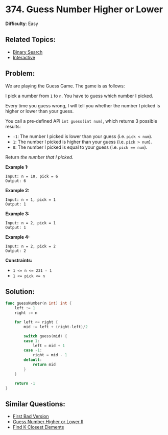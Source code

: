 # 374. Guess Number Higher or Lower

**Difficulty**: Easy

## Related Topics:

- [Binary Search](https://leetcode.com/tag/binary-search/)
- [Interactive](https://leetcode.com/tag/interactive/)

## Problem:

We are playing the Guess Game. The game is as follows:

I pick a number from `1` to `n`. You have to guess which number I picked.

Every time you guess wrong, I will tell you whether the number I picked is higher or lower than your guess.

You call a pre-defined API `int guess(int num)`, which returns 3 possible results:

- `-1`: The number I picked is lower than your guess (i.e. `pick < num`).
- `1`: The number I picked is higher than your guess (i.e. `pick > num`).
- `0`: The number I picked is equal to your guess (i.e. `pick == num`).

Return *the number that I picked*.

**Example 1:**

```
Input: n = 10, pick = 6
Output: 6
```

**Example 2:**

```
Input: n = 1, pick = 1
Output: 1
```

**Example 3:**

```
Input: n = 2, pick = 1
Output: 1
```

**Example 4:**

```
Input: n = 2, pick = 2
Output: 2
```

**Constraints:**

- `1 <= n <= 231 - 1`
- `1 <= pick <= n`

## Solution:

```go
func guessNumber(n int) int {
	left := 1
	right := n

	for left <= right {
		mid := left + (right-left)/2

		switch guess(mid) {
		case 1:
			left = mid + 1
		case -1:
			right = mid - 1
		default:
			return mid
		}
	}

	return -1
}
```

## Similar Questions:

- [First Bad Version](https://github.com/ju-popov/leetcode.com/tree/main/problems/first-bad-version/)
- [Guess Number Higher or Lower II](https://github.com/ju-popov/leetcode.com/tree/main/problems/guess-number-higher-or-lower-ii/)
- [Find K Closest Elements](https://github.com/ju-popov/leetcode.com/tree/main/problems/find-k-closest-elements/)

